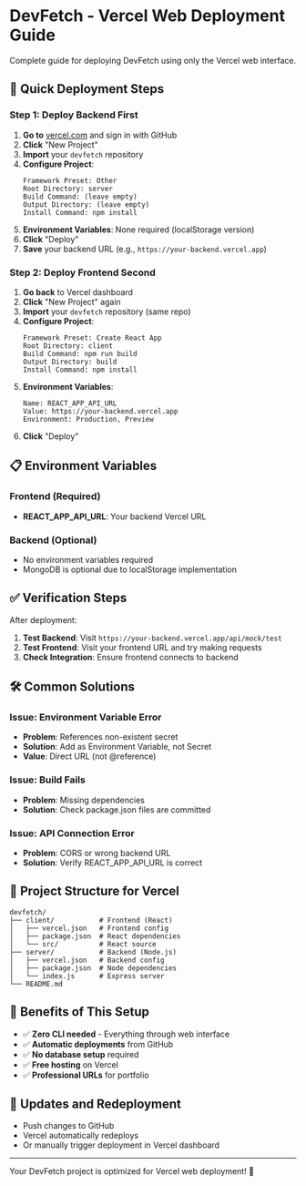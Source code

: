 # DevFetch - Vercel Web Deployment Guide

Complete guide for deploying DevFetch using only the Vercel web interface.

## 🚀 Quick Deployment Steps

### Step 1: Deploy Backend First

1. **Go to** [vercel.com](https://vercel.com) and sign in with GitHub
2. **Click** "New Project" 
3. **Import** your `devfetch` repository
4. **Configure Project**:
   ```
   Framework Preset: Other
   Root Directory: server
   Build Command: (leave empty)
   Output Directory: (leave empty)
   Install Command: npm install
   ```
5. **Environment Variables**: None required (localStorage version)
6. **Click** "Deploy"
7. **Save** your backend URL (e.g., `https://your-backend.vercel.app`)

### Step 2: Deploy Frontend Second

1. **Go back** to Vercel dashboard
2. **Click** "New Project" again
3. **Import** your `devfetch` repository (same repo)
4. **Configure Project**:
   ```
   Framework Preset: Create React App
   Root Directory: client
   Build Command: npm run build
   Output Directory: build
   Install Command: npm install
   ```
5. **Environment Variables**:
   ```
   Name: REACT_APP_API_URL
   Value: https://your-backend.vercel.app
   Environment: Production, Preview
   ```
6. **Click** "Deploy"

## 📋 Environment Variables

### Frontend (Required)
- **REACT_APP_API_URL**: Your backend Vercel URL

### Backend (Optional)
- No environment variables required
- MongoDB is optional due to localStorage implementation

## ✅ Verification Steps

After deployment:
1. **Test Backend**: Visit `https://your-backend.vercel.app/api/mock/test`
2. **Test Frontend**: Visit your frontend URL and try making requests
3. **Check Integration**: Ensure frontend connects to backend

## 🛠️ Common Solutions

### Issue: Environment Variable Error
- **Problem**: References non-existent secret
- **Solution**: Add as Environment Variable, not Secret
- **Value**: Direct URL (not @reference)

### Issue: Build Fails
- **Problem**: Missing dependencies
- **Solution**: Check package.json files are committed

### Issue: API Connection Error
- **Problem**: CORS or wrong backend URL
- **Solution**: Verify REACT_APP_API_URL is correct

## 🎯 Project Structure for Vercel

```
devfetch/
├── client/           # Frontend (React)
│   ├── vercel.json   # Frontend config
│   ├── package.json  # React dependencies
│   └── src/          # React source
├── server/           # Backend (Node.js)
│   ├── vercel.json   # Backend config
│   ├── package.json  # Node dependencies
│   └── index.js      # Express server
└── README.md
```

## 🌟 Benefits of This Setup

- ✅ **Zero CLI needed** - Everything through web interface
- ✅ **Automatic deployments** from GitHub
- ✅ **No database setup** required
- ✅ **Free hosting** on Vercel
- ✅ **Professional URLs** for portfolio

## 🔄 Updates and Redeployment

- Push changes to GitHub
- Vercel automatically redeploys
- Or manually trigger deployment in Vercel dashboard

---

Your DevFetch project is optimized for Vercel web deployment! 🚀
